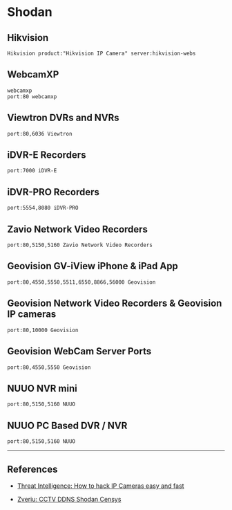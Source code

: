 # Shodan

## Hikvision

```
Hikvision product:"Hikvision IP Camera" server:hikvision-webs
```

## WebcamXP

```
webcamxp
port:80 webcamxp
```

## Viewtron DVRs and NVRs

```
port:80,6036 Viewtron
```

## iDVR-E Recorders

```
port:7000 iDVR-E
```

## iDVR-PRO Recorders

```
port:5554,8080 iDVR-PRO
```

## Zavio Network Video Recorders

```
port:80,5150,5160 Zavio Network Video Recorders
```

## Geovision GV-iView iPhone & iPad App

```
port:80,4550,5550,5511,6550,8866,56000 Geovision
```

## Geovision Network Video Recorders & Geovision IP cameras

```
port:80,10000 Geovision
```

## Geovision WebCam Server Ports

```
port:80,4550,5550 Geovision
```

## NUUO NVR mini

```
port:80,5150,5160 NUUO
```

## NUUO PC Based DVR / NVR

```
port:80,5150,5160 NUUO
```

---
## References

- [Threat Intelligence: How to hack IP Cameras easy and fast](https://medium.com/@Threat_Intelligence/how-to-hack-ip-cameras-easy-and-fast-72344c969f80)

- [Zveriu: CCTV DDNS Shodan Censys](https://github.com/zveriu/cctv-ddns-shodan-censys)